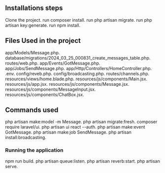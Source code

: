 ## Installations steps

Clone the project.
run composer install.
run php artisan migrate.
run php artisan key:generate.
run npm install.

## Files Used in the project

app/Models/Message.php.
database/migrations/2024_03_25_000831_create_messages_table.php.
routes/web.php.
app/Events/GotMessage.php.
app/Jobs/SendMessage.php.
app/Http/Controllers/HomeController.php.
.env.
config/reveb.php.
config/broadcasting.php.
routes/channels.php.
resources/views/home.blade.php.
resources/js/components/Main.jsx.
resources/js/app.jsx.
resources/js/components/Message.jsx.
resources/js/components/MessageInput.jsx.
resources/js/components/ChatBox.jsx.

## Commands used

php artisan make:model -m Message.
php artisan migrate:fresh.
composer require laravel/ui.
php artisan ui react --auth.
php artisan make:event GotMessage.
php artisan make:job SendMessage.
php artisan install:broadcasting.

### Running the application

npm run build.
php artisan queue:listen.
php artisan reverb:start.
php artisan serve.
